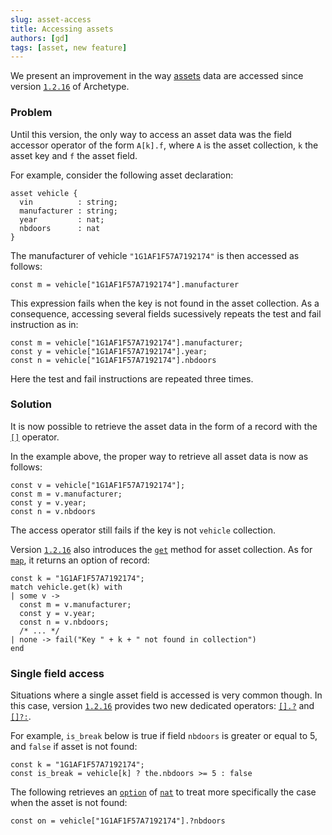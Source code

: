 ```yaml
---
slug: asset-access
title: Accessing assets
authors: [gd]
tags: [asset, new feature]
---
```


We present an improvement in the way [assets](/docs/asset) data are accessed since version [`1.2.16`](https://github.com/edukera/archetype-lang/releases/tag/1.2.16) of Archetype.

<!--truncate-->

### Problem

Until this version, the only way to access an asset data was the field accessor operator of the form `A[k].f`, where `A` is the asset collection, `k` the asset key and `f` the asset field.

For example, consider the following asset declaration:
```archetype
asset vehicle {
  vin          : string;
  manufacturer : string;
  year         : nat;
  nbdoors      : nat
}
```

The manufacturer of vehicle `"1G1AF1F57A7192174"` is then accessed as follows:
```archetype
const m = vehicle["1G1AF1F57A7192174"].manufacturer
```

This expression fails when the key is not found in the asset collection. As a consequence, accessing several fields sucessively repeats the test and fail instruction as in:

```archetype
const m = vehicle["1G1AF1F57A7192174"].manufacturer;
const y = vehicle["1G1AF1F57A7192174"].year;
const n = vehicle["1G1AF1F57A7192174"].nbdoors
```

Here the test and fail instructions are repeated three times.

### Solution

It is now possible to retrieve the asset data in the form of a record with the [`[]`](/docs/reference/expressions/asset#ak--asset_keya) operator.

In the example above, the proper way to retrieve all asset data is now as follows:
```archetype
const v = vehicle["1G1AF1F57A7192174"];
const m = v.manufacturer;
const y = v.year;
const n = v.nbdoors
```

The access operator still fails if the key is not `vehicle` collection.

Version [`1.2.16`](https://github.com/edukera/archetype-lang/releases/tag/1.2.16) also introduces the [`get`](/docs/reference/expressions/asset#agetk--asset_keya) method for asset collection. As for [`map`](/docs/reference/types#map<K,%20V>), it returns an option of record:

```archetype
const k = "1G1AF1F57A7192174";
match vehicle.get(k) with
| some v ->
  const m = v.manufacturer;
  const y = v.year;
  const n = v.nbdoors;
  /* ... */
| none -> fail("Key " + k + " not found in collection")
end
```

### Single field access

Situations where a single asset field is accessed is very common though. In this case, version [`1.2.16`](https://github.com/edukera/archetype-lang/releases/tag/1.2.16) provides two new dedicated operators: [`[].?`](/docs/reference/expressions/asset#ak--asset_keyaf) and [`[]?:`](/docs/reference/expressions/asset#ak--asset_keya--e--d).

For example, `is_break` below is true if field `nbdoors` is greater or equal to 5, and `false` if asset is not found:

```archetype
const k = "1G1AF1F57A7192174";
const is_break = vehicle[k] ? the.nbdoors >= 5 : false
```

The following retrieves an [`option`](/docs/reference/types#option<T>) of [`nat`](/docs/reference/types#nat) to treat more specifically the case when the asset is not found:
```archetype
const on = vehicle["1G1AF1F57A7192174"].?nbdoors
```


